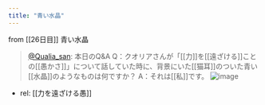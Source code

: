 ```yaml
---
title: "青い水晶"
---
```


from [[26日目]]
青い水晶
> [@Qualia_san](https://twitter.com/Qualia_san/status/1594714272151609348?s=20&t=4My9rZ3bZ0Tcyyf7wg-DbQ): 本日のQ&A
> Q：クオリアさんが「[[力]]を[[遠ざける]]ことの[[愚かさ]]」について話していた時に、背景にいた[[猫耳]]のついた青い[[水晶]]のようなものは何ですか？
> A：それは[[私]]です。
> ![image](https://pbs.twimg.com/media/FiGPWITUcAAcOol.png)
- rel: [[力を遠ざける愚]]


